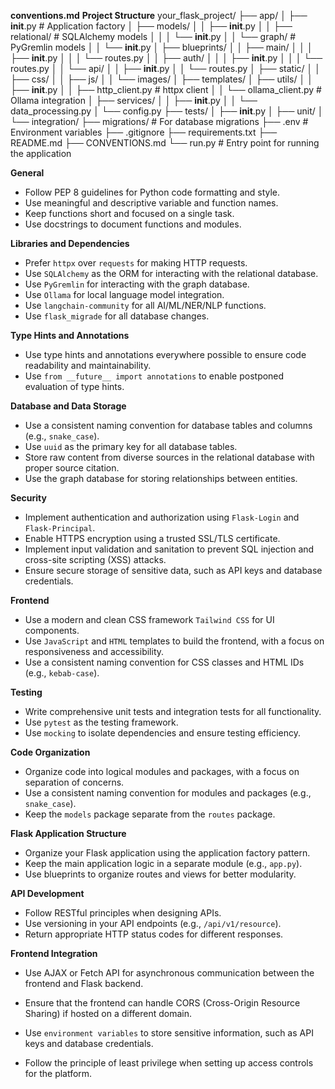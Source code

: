 **conventions.md**
**Project Structure**
your_flask_project/
├── app/
│   ├── __init__.py  # Application factory
│   ├── models/
│   │   ├── __init__.py
│   │   ├── relational/  # SQLAlchemy models
│   │   │   └── __init__.py
│   │   └── graph/  # PyGremlin models
│   │       └── __init__.py
│   ├── blueprints/
│   │   ├── main/
│   │   │   ├── __init__.py
│   │   │   └── routes.py
│   │   ├── auth/
│   │   │   ├── __init__.py
│   │   │   └── routes.py
│   │   └── api/
│   │       ├── __init__.py
│   │       └── routes.py
│   ├── static/
│   │   ├── css/
│   │   ├── js/
│   │   └── images/
│   ├── templates/
│   ├── utils/
│   │   ├── __init__.py
│   │   ├── http_client.py  # httpx client
│   │   └── ollama_client.py  # Ollama integration
│   ├── services/
│   │   ├── __init__.py
│   │   └── data_processing.py
│   └── config.py
├── tests/
│   ├── __init__.py
│   ├── unit/
│   └── integration/
├── migrations/  # For database migrations
├── .env  # Environment variables
├── .gitignore
├── requirements.txt
├── README.md
├── CONVENTIONS.md
└── run.py  # Entry point for running the application

**General**

* Follow PEP 8 guidelines for Python code formatting and style.
* Use meaningful and descriptive variable and function names.
* Keep functions short and focused on a single task.
* Use docstrings to document functions and modules.

**Libraries and Dependencies**

* Prefer `httpx` over `requests` for making HTTP requests.
* Use `SQLAlchemy` as the ORM for interacting with the relational database.
* Use `PyGremlin` for interacting with the graph database.
* Use `Ollama` for local language model integration.
* Use `langchain-community` for all AI/ML/NER/NLP functions.
* Use  `flask_migrade` for all database changes.

**Type Hints and Annotations**

* Use type hints and annotations everywhere possible to ensure code readability and maintainability.
* Use `from __future__ import annotations` to enable postponed evaluation of type hints.

**Database and Data Storage**

* Use a consistent naming convention for database tables and columns (e.g., `snake_case`).
* Use `uuid` as the primary key for all database tables.
* Store raw content from diverse sources in the relational database with proper source citation.
* Use the graph database for storing relationships between entities.

**Security**

* Implement authentication and authorization using `Flask-Login` and `Flask-Principal`.
* Enable HTTPS encryption using a trusted SSL/TLS certificate.
* Implement input validation and sanitation to prevent SQL injection and cross-site scripting (XSS) attacks.
* Ensure secure storage of sensitive data, such as API keys and database credentials.

**Frontend**

* Use a modern and clean CSS framework `Tailwind CSS` for UI components.
* Use `JavaScript` and `HTML` templates to build the frontend, with a focus on responsiveness and accessibility.
* Use a consistent naming convention for CSS classes and HTML IDs (e.g., `kebab-case`).

**Testing**

* Write comprehensive unit tests and integration tests for all functionality.
* Use `pytest` as the testing framework.
* Use `mocking` to isolate dependencies and ensure testing efficiency.

**Code Organization**

* Organize code into logical modules and packages, with a focus on separation of concerns.
* Use a consistent naming convention for modules and packages (e.g., `snake_case`).
* Keep the `models` package separate from the `routes` package.

**Flask Application Structure**

* Organize your Flask application using the application factory pattern.
* Keep the main application logic in a separate module (e.g., `app.py`).
* Use blueprints to organize routes and views for better modularity.

**API Development**

* Follow RESTful principles when designing APIs.
* Use versioning in your API endpoints (e.g., `/api/v1/resource`).
* Return appropriate HTTP status codes for different responses.

**Frontend Integration**

* Use AJAX or Fetch API for asynchronous communication between the frontend and Flask backend.
* Ensure that the frontend can handle CORS (Cross-Origin Resource Sharing) if hosted on a different domain.

* Use `environment variables` to store sensitive information, such as API keys and database credentials.
* Follow the principle of least privilege when setting up access controls for the platform.
